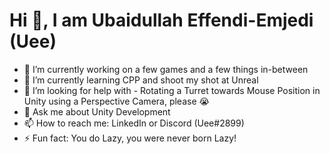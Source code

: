 # Hi 👋, I am Ubaidullah Effendi-Emjedi (Uee)

- 🔭 I’m currently working on a few games and a few things in-between
- 🌱 I’m currently learning CPP and shoot my shot at Unreal
- 🤔 I’m looking for help with - Rotating a Turret towards Mouse Position in Unity using a Perspective Camera, please 😭
- 💬 Ask me about Unity Development
- 📫 How to reach me: LinkedIn or Discord (Uee#2899)
- ⚡ Fun fact: You do Lazy, you were never born Lazy!

<!--
**Uncle-Uee/uncle-uee** is a ✨ _special_ ✨ repository because its `README.md` (this file) appears on your GitHub profile.

Here are some ideas to get you started:

- 🔭 I’m currently working on ...
- 🌱 I’m currently learning ...
- 👯 I’m looking to collaborate on ...
- 🤔 I’m looking for help with ...
- 💬 Ask me about ...
- 📫 How to reach me: ...
- 😄 Pronouns: ...
- ⚡ Fun fact: ...
-->
